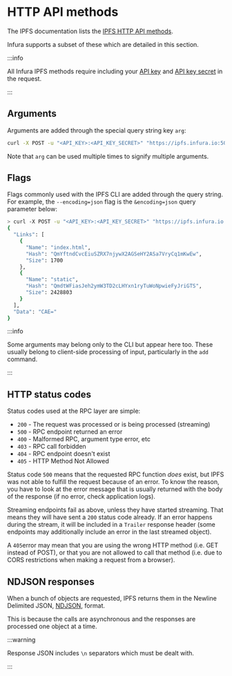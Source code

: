 # HTTP API methods

The IPFS documentation lists the [IPFS HTTP API methods](https://docs.ipfs.io/reference/http/api/).

Infura supports a subset of these which are detailed in this section.

:::info

All Infura IPFS methods require including your [API key](../../../../../developer-tools/dashboard/get-started/create-api/) and
[API key secret](../../../../../developer-tools/dashboard/how-to/secure-an-api/api-key-secret) in the request.

:::

## Arguments

Arguments are added through the special query string key `arg`:

```bash
curl -X POST -u "<API_KEY>:<API_KEY_SECRET>" "https://ipfs.infura.io:5001/api/v0/cat?arg=QmeGAVddnBSnKc1DLE7DLV9uuTqo5F7QbaveTjr45JUdQn"
```

Note that `arg` can be used multiple times to signify multiple arguments.

## Flags

Flags commonly used with the IPFS CLI are added through the query string. For example, the `--encoding=json` flag is the `&encoding=json` query parameter below:

```bash
> curl -X POST -u "<API_KEY>:<API_KEY_SECRET>" "https://ipfs.infura.io:5001/api/v0/object/get?arg=QmaaqrHyAQm7gALkRW8DcfGX3u8q9rWKnxEMmf7m9z515w&encoding=json"
{
  "Links": [
    {
      "Name": "index.html",
      "Hash": "QmYftndCvcEiuSZRX7njywX2AGSeHY2ASa7VryCq1mKwEw",
      "Size": 1700
    },
    {
      "Name": "static",
      "Hash": "QmdtWFiasJeh2ymW3TD2cLHYxn1ryTuWoNpwieFyJriGTS",
      "Size": 2428803
    }
  ],
  "Data": "CAE="
}
```

:::info

Some arguments may belong only to the CLI but appear here too. These usually belong to client-side processing of input, particularly in the `add` command.

:::

## HTTP status codes

Status codes used at the RPC layer are simple:

- `200` - The request was processed or is being processed (streaming)
- `500` - RPC endpoint returned an error
- `400` - Malformed RPC, argument type error, etc
- `403` - RPC call forbidden
- `404` - RPC endpoint doesn't exist
- `405` - HTTP Method Not Allowed

Status code `500` means that the requested RPC function _does_ exist, but IPFS was not able to fulfill the request because of an error. To know the reason, you have to look at the error message that is usually returned with the body of the response (if no error, check application logs).

Streaming endpoints fail as above, unless they have started streaming. That means they will have sent a `200` status code already. If an error happens during the stream, it will be included in a `Trailer` response header (some endpoints may additionally include an error in the last streamed object).

A `405`error may mean that you are using the wrong HTTP method (i.e. GET instead of POST), or that you are not allowed to call that method (i.e. due to CORS restrictions when making a request from a browser).

## NDJSON responses

<!-- markdown-link-check-disable -->

When a bunch of objects are requested, IPFS returns them in the Newline Delimited JSON, [NDJSON](http://ndjson.org/), format.

<!-- markdown-link-check-enable-->

This is because the calls are asynchronous and the responses are processed one object at a time.

:::warning

Response JSON includes `\n` separators which must be dealt with.

:::
